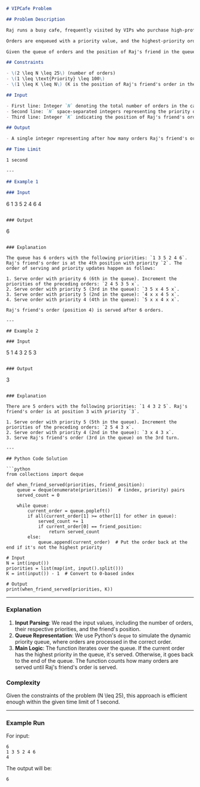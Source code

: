 ```md
# VIPCafe Problem

## Problem Description

Raj runs a busy cafe, frequently visited by VIPs who purchase high-profit beverages. To balance customer satisfaction between VIPs and regular customers, Raj implements a **dynamic priority queue**. The idea is to give precedence to higher-priority orders, primarily those from VIPs, but also adjust the priority of other pending orders to ensure regular customers aren't left waiting too long.

Orders are enqueued with a priority value, and the highest-priority orders are served first. When an order is served, the priority of the preceding orders in the queue increases by 1. This dynamic adjustment ensures a balance between quick service for VIPs and timely service for other customers.

Given the queue of orders and the position of Raj's friend in the queue, determine after how many orders Raj's friend's order will be served.

## Constraints

- \(2 \leq N \leq 25\) (number of orders)
- \(1 \leq \text{Priority} \leq 100\)
- \(1 \leq K \leq N\) (K is the position of Raj's friend's order in the queue)

## Input

- First line: Integer `N` denoting the total number of orders in the cafe queue.
- Second line: `N` space-separated integers representing the priority of the orders in the queue.
- Third line: Integer `K` indicating the position of Raj's friend's order in the queue (1-based index).

## Output

- A single integer representing after how many orders Raj's friend's order will be served.

## Time Limit

1 second

---

## Example 1

### Input

```
6
1 3 5 2 4 6
4
```

### Output

```
6
```

### Explanation

The queue has 6 orders with the following priorities: `1 3 5 2 4 6`. Raj's friend's order is at the 4th position with priority `2`. The order of serving and priority updates happen as follows:

1. Serve order with priority 6 (6th in the queue). Increment the priorities of the preceding orders: `2 4 5 3 5 x`.
2. Serve order with priority 5 (3rd in the queue): `3 5 x 4 5 x`.
3. Serve order with priority 5 (2nd in the queue): `4 x x 4 5 x`.
4. Serve order with priority 4 (4th in the queue): `5 x x 4 x x`.

Raj's friend's order (position 4) is served after 6 orders.

---

## Example 2

### Input

```
5
1 4 3 2 5
3
```

### Output

```
3
```

### Explanation

There are 5 orders with the following priorities: `1 4 3 2 5`. Raj's friend's order is at position 3 with priority `3`.

1. Serve order with priority 5 (5th in the queue). Increment the priorities of the preceding orders: `2 5 4 3 x`.
2. Serve order with priority 4 (2nd in the queue): `3 x 4 3 x`.
3. Serve Raj's friend's order (3rd in the queue) on the 3rd turn.

---

## Python Code Solution

```python
from collections import deque

def when_friend_served(priorities, friend_position):
    queue = deque(enumerate(priorities))  # (index, priority) pairs
    served_count = 0
    
    while queue:
        current_order = queue.popleft()
        if all(current_order[1] >= other[1] for other in queue):
            served_count += 1
            if current_order[0] == friend_position:
                return served_count
        else:
            queue.append(current_order)  # Put the order back at the end if it's not the highest priority

# Input
N = int(input())
priorities = list(map(int, input().split()))
K = int(input()) - 1  # Convert to 0-based index

# Output
print(when_friend_served(priorities, K))
```

---

### Explanation

1. **Input Parsing**: We read the input values, including the number of orders, their respective priorities, and the friend's position.
2. **Queue Representation**: We use Python's `deque` to simulate the dynamic priority queue, where orders are processed in the correct order.
3. **Main Logic**: The function iterates over the queue. If the current order has the highest priority in the queue, it's served. Otherwise, it goes back to the end of the queue. The function counts how many orders are served until Raj's friend's order is served.

### Complexity

Given the constraints of the problem \(N \leq 25\), this approach is efficient enough within the given time limit of 1 second.

---

### Example Run

For input:
```
6
1 3 5 2 4 6
4
```

The output will be:
```
6
```

```
